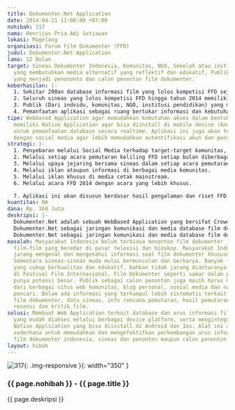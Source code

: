 ```yaml
---
title: Dokumenter.Net Application
date: 2014-04-21 11:08:00 +07:00
nohibah: 317
nama: Henricus Pria Adi Setiawan
lokasi: Magelang
organisasi: Forum Film Dokumenter (FFD)
judul: Dokumenter.Net Application
lama: 12 Bulan
target: Sineas Dokumenter Indonesia, Komunitas, NGO, Sekolah atau institusi pendidikan
  yang membutuhkan media alternatif yang reflektif dan edukatif, Publik secara meluas
  yang menjadi penononto dan calon penonton film dokumenter.
keberhasilan: |-
  1. Sekitar 200an database informasi film yang lolos kompetisi FFD sejak 2002 hingga 2014 bisa diakses oleh publik.
  2. Seluruh sineas yang lolos kompetisi FFD hingga tahun 2014 memiliki akun pribadi.
  3. Publik (Dari indvidu, komunitas, NGO, institusi pendidikan) yang menggunakan bertambah 100 akun setiap bulannya.
  4. Pemanfaatan aplikasi sebagai ruang bertukar informasi dan kebutuhan bersama.
tipe: Webbased Application agar memudahkan kebutuhan akses dalam bentuk website dan
  memiliki Native Application agar bisa diinstall di mobile device (Android & Ios)
  untuk pemanfaatan database secara realtime. Aplikasi ini juga akan terintegrasi
  dengan social media agar lebih memudahkan autentifikasi akun dan penyebaran penggunannya.
strategi: |-
  1. Penyebaran melalui Social Media terhadap target-target komunitas, NGO, sekolah/ institusi edukatif lainnya yang akan diriset khusus lebih lanjut.
  2. Melalui setiap acara pemutaran keliling FFD setiap bulan diberbagai komunitas.
  3. Melalui upaya jejaring bersama sineas dalam setiap acara pemutaran filmnya.
  4. Melalui iklan ataupun informasi di berbagai media komunitas.
  5. Melalui iklan khusus di media cetak mainstream.
  6. Melalui acara FFD 2014 dengan acara yang lebih khusus.

  7. Aplikasi ini akan disusun berdasar hasil pengalaman dan riset FFD selama 12 tahun menjalankan Festival Film Dokumenter dalam menyediakan ruang apresiasi langsung antara sineas, film sebagai media dan publik penonton. Konten dan fitur dalam aplikasi akan sangat mengedepankan kebutuhan penciptaan ruang komunikasi dan keterbukaan informasi demi perluasan perspektif publik melalui media film dokumenter indonesia. Apliaksi ini juga akan diberikan gratis kepada publik.
kuantitas: NA
dana: Rp. 360 Juta
deskripsi: |-
  Dokumenter.Net adalah sebuah WebBased Application yang bersifat Crowd Source dalam mengakomodasi arus informasi database sineas dokumenter, data info film, rencana pemutaran, data jumlah penonton dari setiap pemutaran dan tautan terkait apresiasi resensi dan kritik film.
  Dokumenter.Net sebagai jaringan komunikasi dan media database film dokumenter indonesia yang digunakan oleh sineas, komunitas penggiat dokumenter dan publik secara luas untuk memperoleh informasi, menjalankan notifikasi dan kemungkinan mengakomodasi ruang pertukaran antara sineas dan publik (Semisal: wisht list pemutaran ataupun kebutuhan produk film).Dokumenter.Net adalah sebuah WebBased Application yang bersifat Crowd Source dalam mengakomodasi arus informasi database sineas dokumenter, data info film, rencana pemutaran, data jumlah penonton dari setiap pemutaran dan tautan terkait apresiasi resensi dan kritik film.
  Dokumenter.Net sebagai jaringan komunikasi dan media database film dokumenter indonesia yang digunakan oleh sineas, komunitas penggiat dokumenter dan publik secara luas untuk memperoleh informasi, menjalankan notifikasi dan kemungkinan mengakomodasi ruang pertukaran antara sineas dan publik (Semisal: wisht list pemutaran ataupun kebutuhan produk film).
masalah: Masyarakat Indonesia belum terbiasa menonton film dokumenter jika dibandingkan
  film-film yang beredar di pasar televisi dan bioskop. Masyarakat Indonesia juga
  jarang mengenal dan mengetahui informasi soal film dokumenter khususnya Indonesia.
  Sementara sineas-sineas muda mulai bermunculan dan berkarya. Banyak film dokumenter
  yang cukup berkualitas dan edukatif, bahkan tidak jarang diantaranya berkompetisi
  di Festival Film Internasional. Film Dokumenter seperti samar dalam pasar, padahal
  punya potensi besar. Publik sebagai calon penonton juga masih harus mencari informasi
  dari berbagai situs web komunitas, blog personal, sosial media dan navigasi mesin
  pencari. Belum ada informasi yang terkumpul lebih sistematis terkait informasi data
  film dokumenter, data sineas, info rencana pemutaran, hasil pemutaran dan apresiasi
  resensi dan kritik film.
solusi: Membuat Web Application terkait database dan arus informasi film dokumenter
  yang mudah diakses melalui berbagai device platform, serta mengintegrasikannya dengan
  Native Application yang bisa diinstall di Android dan Ios. Alat ini adalah sarana
  sederhana untuk memudahkan dan mengefektifkan perkembangan arus informasi terkait
  film dokumenter indonesia, sineas dan penonton maupun calon penonton.
layout: hibah
---
```


![317](/static/img/hibahcms/317.png){: .img-responsive }{: width="350" }

### {{ page.nohibah }} - {{ page.title }}

{{ page.deskripsi }}
